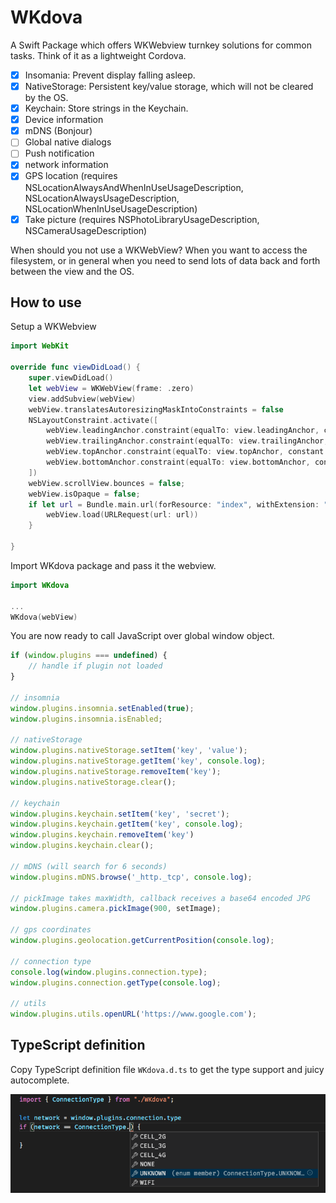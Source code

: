 # WKdova

A Swift Package which offers WKWebview turnkey solutions for common tasks. Think of it as a lightweight Cordova.

- [x] Insomania: Prevent display falling asleep.
- [x] NativeStorage: Persistent key/value storage, which will not be cleared by the OS.
- [x] Keychain: Store strings in the Keychain.
- [x] Device information
- [x] mDNS (Bonjour)
- [ ] Global native dialogs
- [ ] Push notification
- [x] network information
- [X] GPS location (requires NSLocationAlwaysAndWhenInUseUsageDescription, NSLocationAlwaysUsageDescription, NSLocationWhenInUseUsageDescription)
- [x] Take picture (requires NSPhotoLibraryUsageDescription, NSCameraUsageDescription)

When should you not use a WKWebView? When you want to access the filesystem, or in general when you need to send lots of data back and forth between the view and the OS.

## How to use

Setup a WKWebview

```swift
import WebKit

override func viewDidLoad() {
	super.viewDidLoad()
	let webView = WKWebView(frame: .zero)
	view.addSubview(webView)
	webView.translatesAutoresizingMaskIntoConstraints = false
	NSLayoutConstraint.activate([
		webView.leadingAnchor.constraint(equalTo: view.leadingAnchor, constant: 0),
		webView.trailingAnchor.constraint(equalTo: view.trailingAnchor, constant: 0),
		webView.topAnchor.constraint(equalTo: view.topAnchor, constant: 0),
		webView.bottomAnchor.constraint(equalTo: view.bottomAnchor, constant: 0),
	])
	webView.scrollView.bounces = false;
	webView.isOpaque = false;
	if let url = Bundle.main.url(forResource: "index", withExtension: "html", subdirectory: "") {
		webView.load(URLRequest(url: url))
	}

}
```


Import WKdova package and pass it the webview.

```swift
import WKdova

...
WKdova(webView)
```

You are now ready to call JavaScript over global window object.

```js
if (window.plugins === undefined) {
	// handle if plugin not loaded
}

// insomnia
window.plugins.insomnia.setEnabled(true);
window.plugins.insomnia.isEnabled;

// nativeStorage
window.plugins.nativeStorage.setItem('key', 'value');
window.plugins.nativeStorage.getItem('key', console.log);
window.plugins.nativeStorage.removeItem('key');
window.plugins.nativeStorage.clear();

// keychain
window.plugins.keychain.setItem('key', 'secret');
window.plugins.keychain.getItem('key', console.log);
window.plugins.keychain.removeItem('key')
window.plugins.keychain.clear();

// mDNS (will search for 6 seconds)
window.plugins.mDNS.browse('_http._tcp', console.log);

// pickImage takes maxWidth, callback receives a base64 encoded JPG
window.plugins.camera.pickImage(900, setImage);

// gps coordinates
window.plugins.geolocation.getCurrentPosition(console.log);

// connection type
console.log(window.plugins.connection.type);
window.plugins.connection.getType(console.log);

// utils
window.plugins.utils.openURL('https://www.google.com');

```

## TypeScript definition
Copy TypeScript definition file `WKdova.d.ts` to get the type support and juicy autocomplete.

![](definitions.png)
